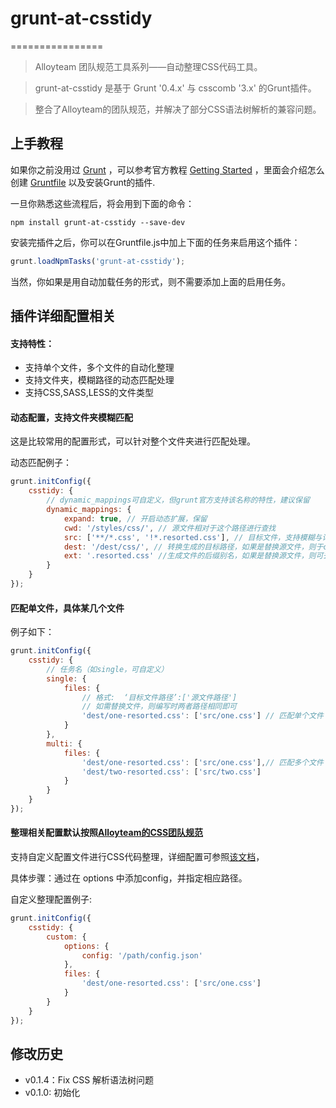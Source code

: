 # grunt-at-csstidy
================

> Alloyteam 团队规范工具系列——自动整理CSS代码工具。

> grunt-at-csstidy 是基于 Grunt '0.4.x' 与 csscomb '3.x' 的Grunt插件。

> 整合了Alloyteam的团队规范，并解决了部分CSS语法树解析的兼容问题。

## 上手教程

如果你之前没用过 [Grunt](http://gruntjs.com/) ，可以参考官方教程 [Getting Started](http://gruntjs.com/getting-started) ，里面会介绍怎么创建 [Gruntfile](http://gruntjs.com/sample-gruntfile) 以及安装Grunt的插件.

一旦你熟悉这些流程后，将会用到下面的命令：

```shell
npm install grunt-at-csstidy --save-dev
```

安装完插件之后，你可以在Gruntfile.js中加上下面的任务来启用这个插件：

```js
grunt.loadNpmTasks('grunt-at-csstidy');
```

当然，你如果是用自动加载任务的形式，则不需要添加上面的启用任务。

## 插件详细配置相关

#### 支持特性：

* 支持单个文件，多个文件的自动化整理
* 支持文件夹，模糊路径的动态匹配处理
* 支持CSS,SASS,LESS的文件类型

#### 动态配置，支持文件夹模糊匹配

这是比较常用的配置形式，可以针对整个文件夹进行匹配处理。

动态匹配例子：

```js
grunt.initConfig({
    csstidy: {
        // dynamic_mappings可自定义，但grunt官方支持该名称的特性，建议保留
        dynamic_mappings: {
            expand: true, // 开启动态扩展，保留
            cwd: '/styles/css/', // 源文件相对于这个路径进行查找
            src: ['**/*.css', '!*.resorted.css'], // 目标文件，支持模糊与详细的写法，与过滤规则
            dest: '/dest/css/', // 转换生成的目标路径，如果是替换源文件，则于cwd保持一致
            ext: '.resorted.css' //生成文件的后缀别名，如果是替换源文件，则可去掉
        }
    }
});
```

#### 匹配单文件，具体某几个文件

例子如下：

```js
grunt.initConfig({
    csstidy: {
        // 任务名（如single，可自定义）
        single: {
            files: {
                // 格式:  ‘目标文件路径’:['源文件路径']
                // 如需替换文件，则编写时两者路径相同即可
                'dest/one-resorted.css': ['src/one.css'] // 匹配单个文件
            }
        },
        multi: {
            files: {
                'dest/one-resorted.css': ['src/one.css'],// 匹配多个文件
                'dest/two-resorted.css': ['src/two.css']
            }
        }
    }
});
```

#### 整理相关配置默认按照[Alloyteam的CSS团队规范](http://alloyteam.github.io/code-guide/#css)

支持自定义配置文件进行CSS代码整理，详细配置可参照[该文档](https://github.com/csscomb/csscomb.js/blob/master/doc/configuration.md)，

具体步骤：通过在 options 中添加config，并指定相应路径。

自定义整理配置例子:

```js
grunt.initConfig({
    csstidy: {
        custom: {
            options: {
                config: '/path/config.json'
            },
            files: {
                'dest/one-resorted.css': ['src/one.css']
            }
        }
    }
});
```

## 修改历史

+ v0.1.4：Fix CSS 解析语法树问题
+ v0.1.0: 初始化
